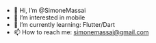 - 👋 Hi, I’m @SimoneMassai
- 👀 I’m interested in mobile
- 🌱 I’m currently learning: Flutter/Dart
- 📫 How to reach me: simonemassai@gmail.com

<!---
SimoneMassai/SimoneMassai is a ✨ special ✨ repository because its `README.md` (this file) appears on your GitHub profile.
You can click the Preview link to take a look at your changes.
--->
